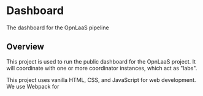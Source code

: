 # Dashboard

The dashboard for the OpnLaaS pipeline

## Overview

This project is used to run the public dashboard for the OpnLaaS project. It will coordinate with one or more coordinator instances, which act as "labs".

This project uses vanilla HTML, CSS, and JavaScript for web development. We use Webpack for 